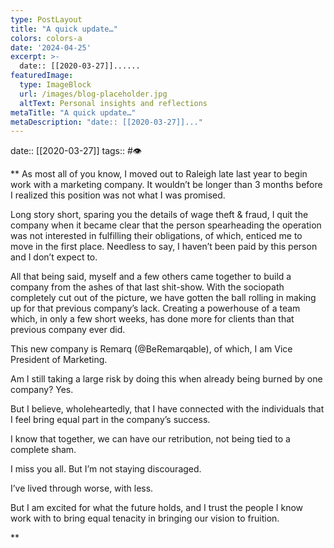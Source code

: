 ```yaml
---
type: PostLayout
title: "A quick update…"
colors: colors-a
date: '2024-04-25'
excerpt: >-
  date:: [[2020-03-27]]......
featuredImage:
  type: ImageBlock
  url: /images/blog-placeholder.jpg
  altText: Personal insights and reflections
metaTitle: "A quick update…"
metaDescription: "date:: [[2020-03-27]]..."
---
```

date:: [[2020-03-27]]
tags:: #👁

**
As most all of you know, I moved out to Raleigh late last year to begin work with a marketing company. It wouldn’t be longer than 3 months before I realized this position was not what I was promised.

Long story short, sparing you the details of wage theft & fraud, I quit the company when it became clear that the person spearheading the operation was not interested in fulfilling their obligations, of which, enticed me to move in the first place. Needless to say, I haven’t been paid by this person and I don’t expect to.

All that being said, myself and a few others came together to build a company from the ashes of that last shit-show. With the sociopath completely cut out of the picture, we have gotten the ball rolling in making up for that previous company’s lack. Creating a powerhouse of a team which, in only a few short weeks, has done more for clients than that previous company ever did.

This new company is Remarq (@BeRemarqable), of which, I am Vice President of Marketing.

Am I still taking a large risk by doing this when already being burned by one company? Yes.

But I believe, wholeheartedly, that I have connected with the individuals that I feel bring equal part in the company’s success.

I know that together, we can have our retribution, not being tied to a complete sham.

I miss you all. But I’m not staying discouraged. 

I’ve lived through worse, with less. 

But I am excited for what the future holds, and I trust the people I know work with to bring equal tenacity in bringing our vision to fruition.

**